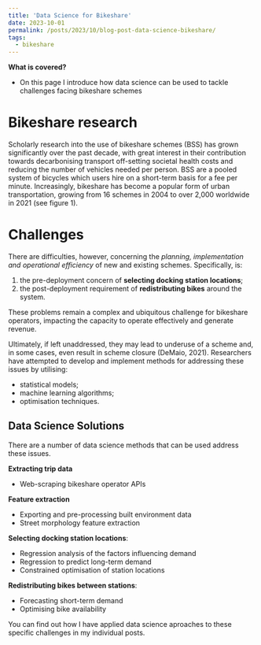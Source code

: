 ```yaml
---
title: 'Data Science for Bikeshare'
date: 2023-10-01
permalink: /posts/2023/10/blog-post-data-science-bikeshare/
tags:
  - bikeshare
---
```

**What is covered?**
- On this page I introduce how data science can be used to tackle challenges facing bikeshare schemes 

Bikeshare research
===
Scholarly research into the use of bikeshare schemes (BSS) has grown significantly over the past decade, with great interest in their contribution towards decarbonising transport  off-setting societal health costs  and reducing the number of vehicles needed per person. BSS are a pooled system of bicycles which users hire on a short-term basis for a fee per minute. Increasingly, bikeshare has become a popular form of urban transportation, growing from 16 schemes in 2004 to over 2,000 worldwide in 2021 (see figure 1).



Challenges
===
There are difficulties, however, concerning the _planning, implementation and operational efficiency_ of new and existing schemes. Specifically, is: 
1. the pre-deployment concern of **selecting docking station locations**;
2. the post-deployment requirement of **redistributing bikes** around the system.

These problems remain a complex and ubiquitous challenge for bikeshare operators, impacting the capacity to operate effectively and generate revenue. 

Ultimately, if left unaddressed, they may lead to underuse of a scheme and, in some cases, even result in scheme closure (DeMaio, 2021). Researchers have attempted to develop and implement methods for addressing these issues by utilising: 
- statistical models;
- machine learning algorithms;
- optimisation techniques. 

Data Science Solutions
---
There are a number of data science methods that can be used address these issues.

**Extracting trip data**
- Web-scraping bikeshare operator APIs

**Feature extraction**
- Exporting and pre-processing built environment data
- Street morphology feature extraction

**Selecting docking station locations**:
- Regression analysis of the factors influencing demand
- Regression to predict long-term demand
- Constrained optimisation of station locations

**Redistributing bikes between stations**:
- Forecasting short-term demand
- Optimising bike availability

You can find out how I have applied data science aproaches to these specific challenges in my individual posts. 
